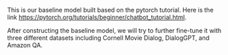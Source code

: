This is our baseline model built based on the pytorch tutorial.
Here is the link https://pytorch.org/tutorials/beginner/chatbot_tutorial.html.

After constructing the baseline model, we will try to further fine-tune it with three different datasets including Cornell Movie Dialog, DialogGPT, and Amazon QA.
